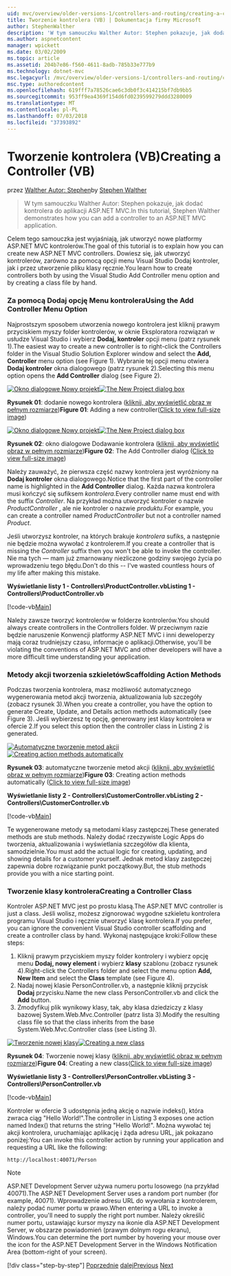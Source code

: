 ```yaml
---
uid: mvc/overview/older-versions-1/controllers-and-routing/creating-a-controller-vb
title: Tworzenie kontrolera (VB) | Dokumentacja firmy Microsoft
author: StephenWalther
description: 'W tym samouczku Walther Autor: Stephen pokazuje, jak dodać kontrolera do aplikacji ASP.NET MVC.'
ms.author: aspnetcontent
manager: wpickett
ms.date: 03/02/2009
ms.topic: article
ms.assetid: 204b7e86-f560-4611-8adb-785b33e777b9
ms.technology: dotnet-mvc
msc.legacyurl: /mvc/overview/older-versions-1/controllers-and-routing/creating-a-controller-vb
msc.type: authoredcontent
ms.openlocfilehash: 619fff7a78526cae6c3db0f3c414215bf7db9bb5
ms.sourcegitcommit: 953ff9ea4369f154d6fd0239599279ddd3280009
ms.translationtype: MT
ms.contentlocale: pl-PL
ms.lasthandoff: 07/03/2018
ms.locfileid: "37393892"
---
```

<a name="creating-a-controller-vb"></a><span data-ttu-id="6ec95-103">Tworzenie kontrolera (VB)</span><span class="sxs-lookup"><span data-stu-id="6ec95-103">Creating a Controller (VB)</span></span>
====================
<span data-ttu-id="6ec95-104">przez [Walther Autor: Stephen](https://github.com/StephenWalther)</span><span class="sxs-lookup"><span data-stu-id="6ec95-104">by [Stephen Walther](https://github.com/StephenWalther)</span></span>

> <span data-ttu-id="6ec95-105">W tym samouczku Walther Autor: Stephen pokazuje, jak dodać kontrolera do aplikacji ASP.NET MVC.</span><span class="sxs-lookup"><span data-stu-id="6ec95-105">In this tutorial, Stephen Walther demonstrates how you can add a controller to an ASP.NET MVC application.</span></span>


<span data-ttu-id="6ec95-106">Celem tego samouczka jest wyjaśniają, jak utworzyć nowe platformy ASP.NET MVC kontrolerów.</span><span class="sxs-lookup"><span data-stu-id="6ec95-106">The goal of this tutorial is to explain how you can create new ASP.NET MVC controllers.</span></span> <span data-ttu-id="6ec95-107">Dowiesz się, jak utworzyć kontrolerów, zarówno za pomocą opcji menu Visual Studio Dodaj kontroler, jak i przez utworzenie pliku klasy ręcznie.</span><span class="sxs-lookup"><span data-stu-id="6ec95-107">You learn how to create controllers both by using the Visual Studio Add Controller menu option and by creating a class file by hand.</span></span>

### <a name="using-the-add-controller-menu-option"></a><span data-ttu-id="6ec95-108">Za pomocą Dodaj opcję Menu kontrolera</span><span class="sxs-lookup"><span data-stu-id="6ec95-108">Using the Add Controller Menu Option</span></span>

<span data-ttu-id="6ec95-109">Najprostszym sposobem utworzenia nowego kontrolera jest kliknij prawym przyciskiem myszy folder kontrolerów, w oknie Eksploratora rozwiązań w usłudze Visual Studio i wybierz **Dodaj, kontroler** opcji menu (patrz rysunek 1).</span><span class="sxs-lookup"><span data-stu-id="6ec95-109">The easiest way to create a new controller is to right-click the Controllers folder in the Visual Studio Solution Explorer window and select the **Add, Controller** menu option (see Figure 1).</span></span> <span data-ttu-id="6ec95-110">Wybranie tej opcji menu otwiera **Dodaj kontroler** okna dialogowego (patrz rysunek 2).</span><span class="sxs-lookup"><span data-stu-id="6ec95-110">Selecting this menu option opens the **Add Controller** dialog (see Figure 2).</span></span>


<span data-ttu-id="6ec95-111">[![Okno dialogowe Nowy projekt](creating-a-controller-vb/_static/image1.jpg)](creating-a-controller-vb/_static/image1.png)</span><span class="sxs-lookup"><span data-stu-id="6ec95-111">[![The New Project dialog box](creating-a-controller-vb/_static/image1.jpg)](creating-a-controller-vb/_static/image1.png)</span></span>

<span data-ttu-id="6ec95-112">**Rysunek 01**: dodanie nowego kontrolera ([kliknij, aby wyświetlić obraz w pełnym rozmiarze](creating-a-controller-vb/_static/image2.png))</span><span class="sxs-lookup"><span data-stu-id="6ec95-112">**Figure 01**: Adding a new controller([Click to view full-size image](creating-a-controller-vb/_static/image2.png))</span></span>


<span data-ttu-id="6ec95-113">[![Okno dialogowe Nowy projekt](creating-a-controller-vb/_static/image2.jpg)](creating-a-controller-vb/_static/image3.png)</span><span class="sxs-lookup"><span data-stu-id="6ec95-113">[![The New Project dialog box](creating-a-controller-vb/_static/image2.jpg)](creating-a-controller-vb/_static/image3.png)</span></span>

<span data-ttu-id="6ec95-114">**Rysunek 02**: okno dialogowe Dodawanie kontrolera ([kliknij, aby wyświetlić obraz w pełnym rozmiarze](creating-a-controller-vb/_static/image4.png))</span><span class="sxs-lookup"><span data-stu-id="6ec95-114">**Figure 02**: The Add Controller dialog ([Click to view full-size image](creating-a-controller-vb/_static/image4.png))</span></span>


<span data-ttu-id="6ec95-115">Należy zauważyć, że pierwsza część nazwy kontrolera jest wyróżniony na **Dodaj kontroler** okna dialogowego.</span><span class="sxs-lookup"><span data-stu-id="6ec95-115">Notice that the first part of the controller name is highlighted in the **Add Controller** dialog.</span></span> <span data-ttu-id="6ec95-116">Każda nazwa kontrolera musi kończyć się sufiksem *kontrolera*.</span><span class="sxs-lookup"><span data-stu-id="6ec95-116">Every controller name must end with the suffix *Controller*.</span></span> <span data-ttu-id="6ec95-117">Na przykład można utworzyć kontroler o nazwie *ProductController* , ale nie kontroler o nazwie *produktu*.</span><span class="sxs-lookup"><span data-stu-id="6ec95-117">For example, you can create a controller named *ProductController* but not a controller named *Product*.</span></span>


<span data-ttu-id="6ec95-118">Jeśli utworzysz kontroler, na których brakuje *kontrolera* sufiks, a następnie nie będzie można wywołać z kontrolerem.</span><span class="sxs-lookup"><span data-stu-id="6ec95-118">If you create a controller that is missing the *Controller* suffix then you won't be able to invoke the controller.</span></span> <span data-ttu-id="6ec95-119">Nie ma tych — mam już zmarnowany niezliczone godziny swojego życia po wprowadzeniu tego błędu.</span><span class="sxs-lookup"><span data-stu-id="6ec95-119">Don't do this -- I've wasted countless hours of my life after making this mistake.</span></span>


<span data-ttu-id="6ec95-120">**Wyświetlanie listy 1 - Controllers\ProductController.vb**</span><span class="sxs-lookup"><span data-stu-id="6ec95-120">**Listing 1 - Controllers\ProductController.vb**</span></span>

[!code-vb[Main](creating-a-controller-vb/samples/sample1.vb)]

<span data-ttu-id="6ec95-121">Należy zawsze tworzyć kontrolerów w folderze kontrolerów.</span><span class="sxs-lookup"><span data-stu-id="6ec95-121">You should always create controllers in the Controllers folder.</span></span> <span data-ttu-id="6ec95-122">W przeciwnym razie będzie naruszenie Konwencji platformy ASP.NET MVC i inni deweloperzy mają coraz trudniejszy czasu, informacje o aplikacji.</span><span class="sxs-lookup"><span data-stu-id="6ec95-122">Otherwise, you'll be violating the conventions of ASP.NET MVC and other developers will have a more difficult time understanding your application.</span></span>

### <a name="scaffolding-action-methods"></a><span data-ttu-id="6ec95-123">Metody akcji tworzenia szkieletów</span><span class="sxs-lookup"><span data-stu-id="6ec95-123">Scaffolding Action Methods</span></span>

<span data-ttu-id="6ec95-124">Podczas tworzenia kontrolera, masz możliwość automatycznego wygenerowania metod akcji tworzenia, aktualizowania lub szczegóły (zobacz rysunek 3).</span><span class="sxs-lookup"><span data-stu-id="6ec95-124">When you create a controller, you have the option to generate Create, Update, and Details action methods automatically (see Figure 3).</span></span> <span data-ttu-id="6ec95-125">Jeśli wybierzesz tę opcję, generowany jest klasy kontrolera w ofercie 2.</span><span class="sxs-lookup"><span data-stu-id="6ec95-125">If you select this option then the controller class in Listing 2 is generated.</span></span>


<span data-ttu-id="6ec95-126">[![Automatyczne tworzenie metod akcji](creating-a-controller-vb/_static/image3.jpg)](creating-a-controller-vb/_static/image5.png)</span><span class="sxs-lookup"><span data-stu-id="6ec95-126">[![Creating action methods automatically](creating-a-controller-vb/_static/image3.jpg)](creating-a-controller-vb/_static/image5.png)</span></span>

<span data-ttu-id="6ec95-127">**Rysunek 03**: automatyczne tworzenie metod akcji ([kliknij, aby wyświetlić obraz w pełnym rozmiarze](creating-a-controller-vb/_static/image6.png))</span><span class="sxs-lookup"><span data-stu-id="6ec95-127">**Figure 03**: Creating action methods automatically ([Click to view full-size image](creating-a-controller-vb/_static/image6.png))</span></span>


<span data-ttu-id="6ec95-128">**Wyświetlanie listy 2 - Controllers\CustomerController.vb**</span><span class="sxs-lookup"><span data-stu-id="6ec95-128">**Listing 2 - Controllers\CustomerController.vb**</span></span>

[!code-vb[Main](creating-a-controller-vb/samples/sample2.vb)]

<span data-ttu-id="6ec95-129">Te wygenerowane metody są metodami klasy zastępczej.</span><span class="sxs-lookup"><span data-stu-id="6ec95-129">These generated methods are stub methods.</span></span> <span data-ttu-id="6ec95-130">Należy dodać rzeczywiste Logic Apps do tworzenia, aktualizowania i wyświetlania szczegółów dla klienta, samodzielnie.</span><span class="sxs-lookup"><span data-stu-id="6ec95-130">You must add the actual logic for creating, updating, and showing details for a customer yourself.</span></span> <span data-ttu-id="6ec95-131">Jednak metod klasy zastępczej zapewnia dobre rozwiązanie punkt początkowy.</span><span class="sxs-lookup"><span data-stu-id="6ec95-131">But, the stub methods provide you with a nice starting point.</span></span>

### <a name="creating-a-controller-class"></a><span data-ttu-id="6ec95-132">Tworzenie klasy kontrolera</span><span class="sxs-lookup"><span data-stu-id="6ec95-132">Creating a Controller Class</span></span>

<span data-ttu-id="6ec95-133">Kontroler ASP.NET MVC jest po prostu klasą.</span><span class="sxs-lookup"><span data-stu-id="6ec95-133">The ASP.NET MVC controller is just a class.</span></span> <span data-ttu-id="6ec95-134">Jeśli wolisz, możesz zignorować wygodne szkieletu kontrolera programu Visual Studio i ręcznie utworzyć klasę kontrolera.</span><span class="sxs-lookup"><span data-stu-id="6ec95-134">If you prefer, you can ignore the convenient Visual Studio controller scaffolding and create a controller class by hand.</span></span> <span data-ttu-id="6ec95-135">Wykonaj następujące kroki:</span><span class="sxs-lookup"><span data-stu-id="6ec95-135">Follow these steps:</span></span>

1. <span data-ttu-id="6ec95-136">Kliknij prawym przyciskiem myszy folder kontrolery i wybierz opcję menu **Dodaj, nowy element** i wybierz **klasy** szablonu (zobacz rysunek 4).</span><span class="sxs-lookup"><span data-stu-id="6ec95-136">Right-click the Controllers folder and select the menu option **Add, New Item** and select the **Class** template (see Figure 4).</span></span>
2. <span data-ttu-id="6ec95-137">Nadaj nowej klasie PersonController.vb, a następnie kliknij przycisk **Dodaj** przycisku.</span><span class="sxs-lookup"><span data-stu-id="6ec95-137">Name the new class PersonController.vb and click the **Add** button.</span></span>
3. <span data-ttu-id="6ec95-138">Zmodyfikuj plik wynikowy klasy, tak, aby klasa dziedziczy z klasy bazowej System.Web.Mvc.Controller (patrz lista 3).</span><span class="sxs-lookup"><span data-stu-id="6ec95-138">Modify the resulting class file so that the class inherits from the base System.Web.Mvc.Controller class (see Listing 3).</span></span>


<span data-ttu-id="6ec95-139">[![Tworzenie nowej klasy](creating-a-controller-vb/_static/image4.jpg)](creating-a-controller-vb/_static/image7.png)</span><span class="sxs-lookup"><span data-stu-id="6ec95-139">[![Creating a new class](creating-a-controller-vb/_static/image4.jpg)](creating-a-controller-vb/_static/image7.png)</span></span>

<span data-ttu-id="6ec95-140">**Rysunek 04**: Tworzenie nowej klasy ([kliknij, aby wyświetlić obraz w pełnym rozmiarze](creating-a-controller-vb/_static/image8.png))</span><span class="sxs-lookup"><span data-stu-id="6ec95-140">**Figure 04**: Creating a new class([Click to view full-size image](creating-a-controller-vb/_static/image8.png))</span></span>


<span data-ttu-id="6ec95-141">**Wyświetlanie listy 3 - Controllers\PersonController.vb**</span><span class="sxs-lookup"><span data-stu-id="6ec95-141">**Listing 3 - Controllers\PersonController.vb**</span></span>

[!code-vb[Main](creating-a-controller-vb/samples/sample3.vb)]

<span data-ttu-id="6ec95-142">Kontroler w ofercie 3 udostępnia jedną akcję o nazwie indeks(), która zwraca ciąg "Hello World!".</span><span class="sxs-lookup"><span data-stu-id="6ec95-142">The controller in Listing 3 exposes one action named Index() that returns the string "Hello World!".</span></span> <span data-ttu-id="6ec95-143">Można wywołać tej akcji kontrolera, uruchamiając aplikację i żąda adresu URL, jak pokazano poniżej:</span><span class="sxs-lookup"><span data-stu-id="6ec95-143">You can invoke this controller action by running your application and requesting a URL like the following:</span></span>

`http://localhost:40071/Person`

> [!NOTE]
> 
> <span data-ttu-id="6ec95-144">ASP.NET Development Server używa numeru portu losowego (na przykład 40071).</span><span class="sxs-lookup"><span data-stu-id="6ec95-144">The ASP.NET Development Server uses a random port number (for example, 40071).</span></span> <span data-ttu-id="6ec95-145">Wprowadzenie adresu URL do wywołania z kontrolerem, należy podać numer portu w prawo.</span><span class="sxs-lookup"><span data-stu-id="6ec95-145">When entering a URL to invoke a controller, you'll need to supply the right port number.</span></span> <span data-ttu-id="6ec95-146">Należy określić numer portu, ustawiając kursor myszy na ikonie dla ASP.NET Development Server, w obszarze powiadomień (prawym dolnym rogu ekranu), Windows.</span><span class="sxs-lookup"><span data-stu-id="6ec95-146">You can determine the port number by hovering your mouse over the icon for the ASP.NET Development Server in the Windows Notification Area (bottom-right of your screen).</span></span>
> 
> [!div class="step-by-step"]
> <span data-ttu-id="6ec95-147">[Poprzednie](adding-dynamic-content-to-a-cached-page-vb.md)
> [dalej](creating-an-action-vb.md)</span><span class="sxs-lookup"><span data-stu-id="6ec95-147">[Previous](adding-dynamic-content-to-a-cached-page-vb.md)
[Next](creating-an-action-vb.md)</span></span>

